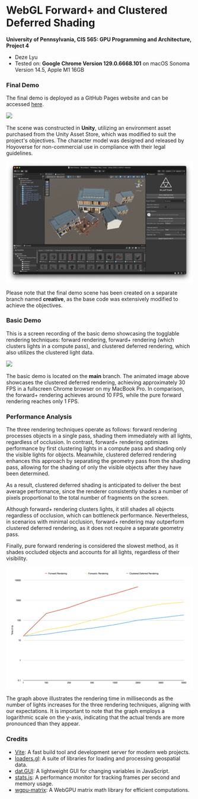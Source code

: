 WebGL Forward+ and Clustered Deferred Shading
======================

**University of Pennsylvania, CIS 565: GPU Programming and Architecture, Project 4**

* Deze Lyu
* Tested on: **Google Chrome Version 129.0.6668.101** on macOS Sonoma Version 14.5, Apple M1 16GB

### Final Demo

The final demo is deployed as a GitHub Pages website and can be accessed [here](https://dezelyu.github.io/CIS565-Project4/).

![](images/image0.gif)

The scene was constructed in **Unity**, utilizing an environment asset purchased from the Unity Asset Store, which was modified to suit the project's objectives. The character model was designed and released by Hoyoverse for non-commercial use in compliance with their legal guidelines.

![](images/image1.png)

Please note that the final demo scene has been created on a separate branch named **creative**, as the base code was extensively modified to achieve the objectives.

### Basic Demo

This is a screen recording of the basic demo showcasing the togglable rendering techniques: forward rendering, forward+ rendering (which clusters lights in a compute pass), and clustered deferred rendering, which also utilizes the clustered light data.

![](images/image2.gif)

The basic demo is located on the **main** branch. The animated image above showcases the clustered deferred rendering, achieving approximately 30 FPS in a fullscreen Chrome browser on my MacBook Pro. In comparison, the forward+ rendering achieves around 10 FPS, while the pure forward rendering reaches only 1 FPS.

### Performance Analysis

The three rendering techniques operate as follows: forward rendering processes objects in a single pass, shading them immediately with all lights, regardless of occlusion. In contrast, forward+ rendering optimizes performance by first clustering lights in a compute pass and shading only the visible lights for objects. Meanwhile, clustered deferred rendering enhances this approach by separating the geometry pass from the shading pass, allowing for the shading of only the visible objects after they have been determined.

As a result, clustered deferred shading is anticipated to deliver the best average performance, since the renderer consistently shades a number of pixels proportional to the total number of fragments on the screen.

Although forward+ rendering clusters lights, it still shades all objects regardless of occlusion, which can bottleneck performance. Nevertheless, in scenarios with minimal occlusion, forward+ rendering may outperform clustered deferred rendering, as it does not require a separate geometry pass.

Finally, pure forward rendering is considered the slowest method, as it shades occluded objects and accounts for all lights, regardless of their visibility.

![](images/image3.png)

The graph above illustrates the rendering time in milliseconds as the number of lights increases for the three rendering techniques, aligning with our expectations. It is important to note that the graph employs a logarithmic scale on the y-axis, indicating that the actual trends are more pronounced than they appear.

### Credits

- [Vite](https://vitejs.dev/): A fast build tool and development server for modern web projects.
- [loaders.gl](https://loaders.gl/): A suite of libraries for loading and processing geospatial data.
- [dat.GUI](https://github.com/dataarts/dat.gui): A lightweight GUI for changing variables in JavaScript.
- [stats.js](https://github.com/mrdoob/stats.js): A performance monitor for tracking frames per second and memory usage.
- [wgpu-matrix](https://github.com/greggman/wgpu-matrix): A WebGPU matrix math library for efficient computations.
